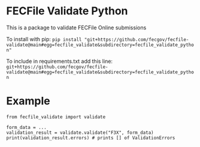 # FECFile Validate Python

This is a package to validate FECFile Online submissions

To install with pip:
`pip install "git+https://github.com/fecgov/fecfile-validate@main#egg=fecfile_validate&subdirectory=fecfile_validate_python"`

To include in requirements.txt add this line:
`git+https://github.com/fecgov/fecfile-validate@main#egg=fecfile_validate&subdirectory=fecfile_validate_python`

# Example

```
from fecfile_validate import validate

form_data = ...
validation_result = validate.validate("F3X", form_data)
print(validation_result.errors) # prints [] of ValidationErrors
```
